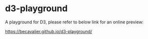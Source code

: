 # d3-playground
A playground for D3, please refer to below link for an online preview: 

https://becavalier.github.io/d3-playground/
